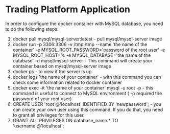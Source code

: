 # Trading Platform Application

In order to configure the docker container with MySQL database, you need to do the following steps:

1. docker pull mysql/mysql-server:latest - pull  mysql/mysql-server image
2. docker run -p 3306:3306 -v /tmp:/tmp --name 'the name of the container' -e MYSQL_ROOT_PASSWORD='password of the root user' -e MYSQL_ROOT_HOST=% -e MYSQL_DATABASE='the name of the database' -d mysql/mysql-server - This command will create your container based on mysql/mysql-server image
3. docker ps - to view if the server is up 
4. docker logs 'the name of your container' - with this command you can check some information related to docker container
5. docker exec -it 'the name of your container' mysql -u root -p - this command is useful to connect to MySQL  environment ( -p required the password of your root user)
6. CREATE USER 'root'@'localhost' IDENTIFIED BY 'newpassword'; - you can create your own user using this command. If you do that, you need to grant all privileges for this user.
7. GRANT ALL PRIVILEGES ON database_name.* TO 'username'@'localhost';
